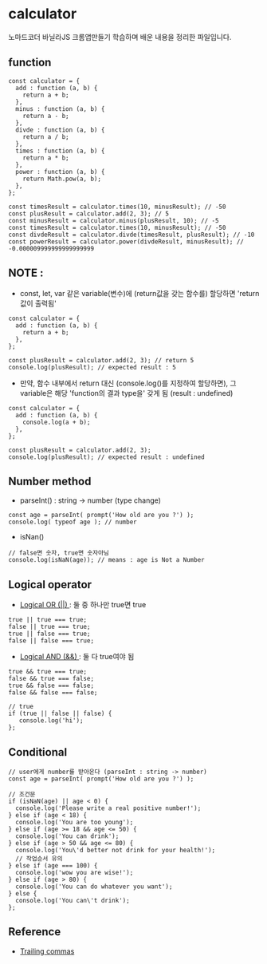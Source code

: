 # calculator

노마드코더 바닐라JS 크롬앱만들기 학습하며 배운 내용을 정리한 파일입니다.

## function

```
const calculator = {
  add : function (a, b) {
    return a + b;
  },
  minus : function (a, b) {
    return a - b;
  },
  divde : function (a, b) {
    return a / b;
  },
  times : function (a, b) {
    return a * b;
  },
  power : function (a, b) {
    return Math.pow(a, b);
  },
};

const timesResult = calculator.times(10, minusResult); // -50
const plusResult = calculator.add(2, 3); // 5
const minusResult = calculator.minus(plusResult, 10); // -5
const timesResult = calculator.times(10, minusResult); // -50
const divdeResult = calculator.divde(timesResult, plusResult); // -10
const powerResult = calculator.power(divdeResult, minusResult); // -0.000009999999999999999
```

## NOTE :

- const, let, var 같은 variable(변수)에 (return값을 갖는 함수를) 할당하면 'return값이 출력됨'

```
const calculator = {
  add : function (a, b) {
    return a + b;
  },
};

const plusResult = calculator.add(2, 3); // return 5
console.log(plusResult); // expected result : 5
```

- 만약, 함수 내부에서 return 대신 (console.log()를 지정하여 할당하면), 그 variable은 해당 'function의 결과 type을' 갖게 됨 (result : undefined)

```
const calculator = {
  add : function (a, b) {
    console.log(a + b);
  },
};

const plusResult = calculator.add(2, 3);
console.log(plusResult); // expected result : undefined
```

## Number method

- parseInt() : string -> number (type change)

```
const age = parseInt( prompt('How old are you ?') );
console.log( typeof age ); // number
```

- isNan()

```
// false면 숫자, true면 숫자아님
console.log(isNaN(age)); // means : age is Not a Number
```

## Logical operator

- [ Logical OR (||) ](https://developer.mozilla.org/en-US/docs/Web/JavaScript/Reference/Operators/Logical_OR) : 둘 중 하나만 true면 true

```
true || true === true;
false || true === true;
true || false === true;
false || false === true;
```

- [ Logical AND (&&) ](https://developer.mozilla.org/en-US/docs/Web/JavaScript/Reference/Operators/Logical_AND) : 둘 다 true여야 됨

```
true && true === true;
false && true === false;
true && false === false;
false && false === false;
```

```
// true
if (true || false || false) {
   console.log('hi');
};
```

## Conditional

```
// user에게 number를 받아온다 (parseInt : string -> number)
const age = parseInt( prompt('How old are you ?') );

// 조건문
if (isNaN(age) || age < 0) {
  console.log('Please write a real positive number!');
} else if (age < 18) {
  console.log('You are too young');
} else if (age >= 18 && age <= 50) {
  console.log('You can drink');
} else if (age > 50 && age <= 80) {
  console.log('You\'d better not drink for your health!');
  // 작업순서 유의
} else if (age === 100) {
  console.log('wow you are wise!');
} else if (age > 80) {
  console.log('You can do whatever you want');
} else {
  console.log('You can\'t drink');
};
```

## Reference

- [ Trailing commas ](https://developer.mozilla.org/ko/docs/Web/JavaScript/Reference/Trailing_commas)
